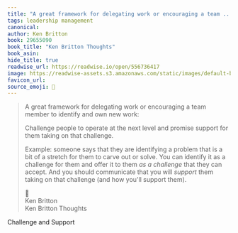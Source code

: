 ```yaml
---
title: "A great framework for delegating work or encouraging a team ..."
tags: leadership management
canonical: 
author: Ken Britton
book: 29655090
book_title: "Ken Britton Thoughts"
book_asin: 
hide_title: true
readwise_url: https://readwise.io/open/556736417
image: https://readwise-assets.s3.amazonaws.com/static/images/default-book-icon-0.c6917d331b03.png
favicon_url: 
source_emoji: 📕
---
```


> A great framework for delegating work or encouraging a team member to identify and own new work:
> 
> Challenge people to operate at the next level and promise support for them taking on that challenge.
> 
> Example: someone says that they are identifying a problem that is a bit of a stretch for them to carve out or solve.
> You can identify it as a challenge for them and offer it to them _as a challenge_ that they can accept.
> And you should communicate that you will _support_ them taking on that challenge (and how you'll support them).
> <div class="quoteback-footer"><div class="quoteback-avatar"><span class="mini-emoji"> 📕</span></div><div class="quoteback-metadata"><div class="metadata-inner"><span style="display:none">FROM:</span><div aria-label="Ken Britton" class="quoteback-author"> Ken Britton</div><div aria-label="Ken Britton Thoughts" class="quoteback-title"> Ken Britton Thoughts</div></div></div></div>

Challenge and Support